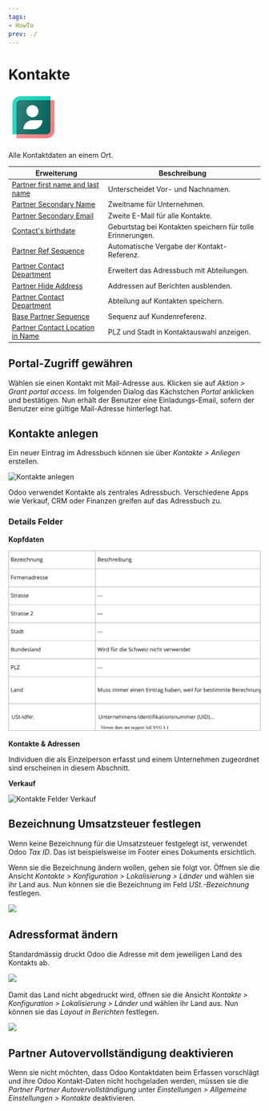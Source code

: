 ```yaml
---
tags:
- HowTo
prev: ./
---
```

# Kontakte
![icons_odoo_contacts](assets/icons_odoo_contacts.png)

Alle Kontaktdaten an einem Ort.

| Erweiterung                                                             | Beschreibung                                               |
| ----------------------------------------------------------------------- | ---------------------------------------------------------- |
| [Partner first name and last name](Partner%20first%20name%20and%20last%20name.md) | Unterscheidet Vor- und Nachnamen.                          |
| [Partner Secondary Name](Partner%20Secondary%20Name.md)                     | Zweitname für Unternehmen.                                 |
| [Partner Secondary Email](Partner%20Secondary%20Email.md)                   | Zweite E-Mail für alle Kontakte.                           |
| [Contact's birthdate](Contact%20Birthdate.md)                             | Geburtstag bei Kontakten speichern für tolle Erinnerungen. |
| [Partner Ref Sequence](Partner%20Ref%20Sequence.md)                         | Automatische Vergabe der Kontakt-Referenz.                 |
| [Partner Contact Department](OCA%20Partner%20Contact%20Department.md)         | Erweitert das Adressbuch mit Abteilungen.                  |
| [Partner Hide Address](Partner%20Hide%20Address.md)                         | Addressen auf Berichten ausblenden.                        |
| [Partner Contact Department](Partner%20Contact%20Department%20Note.md)        | Abteilung auf Kontakten speichern.                         |
| [Base Partner Sequence](Base%20Partner%20Sequence.md)                       | Sequenz auf Kundenreferenz.                                |
| [Partner Contact Location in Name](Partner%20Contact%20Location%20in%20Name.md) | PLZ und Stadt in Kontaktauswahl anzeigen.                  |

## Portal-Zugriff gewähren

Wählen sie einen Kontakt mit Mail-Adresse aus. Klicken sie auf *Aktion > Grant portal access*. Im folgenden Dialog das Kächstchen *Portal* anklicken und bestätigen. Nun erhält der Benutzer eine Einladungs-Email, sofern der Benutzer eine gültige Mail-Adresse hinterlegt hat.

## Kontakte anlegen

Ein neuer Eintrag im Adressbuch können sie über *Kontakte > Anliegen* erstellen.

![Kontakte anlegen](assets/Kontakte%20anlegen.png)

Odoo verwendet Kontakte als zentrales Adressbuch. Verschiedene Apps wie Verkauf, CRM oder Finanzen greifen auf das Adressbuch zu.

### Details Felder

**Kopfdaten**

![Kontakte Felder Kopfdaten](assets/Kontakte%20Felder%20Kopfdaten.svg)

**Kontakte & Adressen**

Individuen die als Einzelperson erfasst und einem Unternehmen zugeordnet sind erscheinen in diesem Abschnitt.

**Verkauf**

![Kontakte Felder Verkauf](assets/Kontakte%20Felder%20Verkauf.svg)

## Bezeichnung Umsatzsteuer festlegen

Wenn keine Bezeichnung für die Umsatzsteuer festgelegt ist, verwendet Odoo *Tax ID*. Das ist beispielsweise im Footer eines Dokuments ersichtlich.

Wenn sie die Bezeichnung ändern wollen, gehen sie folgt vor. Öffnen sie die Ansicht *Kontakte > Konfiguration > Lokalisierung > Länder* und wählen sie ihr Land aus. Nun können sie die Bezeichnung im Feld *USt.-Bezeichnung* festlegen.

![](assets/Kontakte%20Bezeichnung%20Umsatzsteuer.png)

## Adressformat ändern

Standardmässig druckt Odoo die Adresse mit dem jeweiligen Land des Kontakts ab.

![](assets/Einstellungen%20Adressformat.png)

Damit das Land nicht abgedruckt wird, öffnen sie die Ansicht *Kontakte > Konfiguration > Lokalisierung > Länder* und wählen ihr Land aus. Nun können sie das *Layout in Berichten* festlegen.

![](assets/Kontakte%20Layout%20in%20Berichten.png)

## Partner Autovervollständigung deaktivieren

Wenn sie nicht möchten, dass Odoo Kontaktdaten beim Erfassen vorschlägt und ihre Odoo Kontakt-Daten nicht hochgeladen werden, müssen sie die *Partner Partner Autovervollständigung* unter *Einstellungen > Allgemeine Einstellungen > Kontakte* deaktivieren.